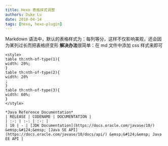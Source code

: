 ```yaml
---
title: Hexo 表格样式调整
authors: Duke Lu
date: 2018-04-14
tags: [hexo, hexo-plugin]
---
```


Markdown 语法中，默认的表格样式为：每列等分，这样不仅影响美观，还会因为某列过长而把表格挤变形
**解决办法**很简单：在 md 文件中添加 css 样式来即可
```
<style>
table th:nth-of-type(1){
width: 20%;
}
table th:nth-of-type(2){
width: 20%
;
}
table th:nth-of-type(3){
width: 60%;
}
</style>

*Java Reference Documentation*
| RELEASE | CODENAME | DOCUMENTATION |
| :-: | :-: | :-: |
| 10 | - | [JDK Documentation](https://docs.oracle.com/javase/10/) &emsp;&#124;&emsp; [Java SE API](https://docs.oracle.com/javase/10/docs/api/) &emsp;&#124;&emsp; Java EE API |
```